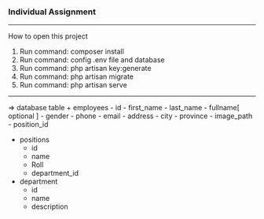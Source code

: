 <h3>Individual Assignment</h3>
<hr>

How to open this project 
1. Run command: composer install
2. Run command: config .env file and database 
3. Run command: php artisan key:generate
4. Run command: php artisan migrate 
5. Run command: php artisan serve 

<hr>
=>  database table
+ employees
	- id
	- first_name
	- last_name
	- fullname[ optional ]
	- gender
	- phone
	- email
	- address
	- city
	- province
	- image_path
	- position_id

+ positions
	- id
	- name
	- Roll
	- department_id
+ department
	- id
	- name 
	- description